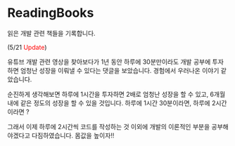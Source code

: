 # ReadingBooks

읽은 개발 관련 책들을 기록합니다.


(5/21 <span style="color:red;">Update</span>)

유튜브 개발 관련 영상을 찾아보다가 1년 동안 하루에 30분만이라도 개발 공부에 투자하면 엄청난 성장을 이뤄낼 수 있다는 댓글을 보았습니다. 경험에서 우러나온 이야기 같았습니다. 

순진하게 생각해보면 하루에 1시간을 투자하면 2배로 엄청난 성장을 할 수 있고, 6개월 내에 같은 정도의 성장을 할 수 있을 것입니다. 하루에 1시간 30분이라면, 하루에 2시간이라면 ?

그래서 이제 하루에 2시간씩 코드를 작성하는 것 이외에 개발의 이론적인 부분을 공부해야겠다고 다짐하였습니다. 몸값을 높이자!!